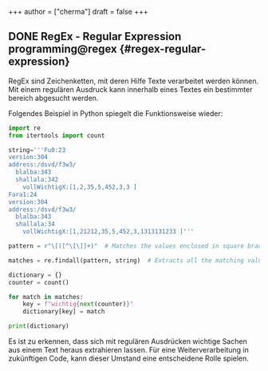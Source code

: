+++
author = ["cherma"]
draft = false
+++

## <span class="org-todo done DONE">DONE</span> RegEx - Regular Expression <span class="tag"><span class="programming">programming</span><span class="_regex">@regex</span></span> {#regex-regular-expression}

RegEx sind Zeichenketten, mit deren Hilfe Texte verarbeitet werden können.
Mit einem regulären Ausdruck kann innerhalb eines Textes ein bestimmter bereich
abgesucht werden.

Folgendes Beispiel in Python spiegelt die Funktionsweise wieder:

```python
import re
from itertools import count

string='''Fu0:23
version:304
address:/dsvd/f3w3/
  blalba:343
  shallala:342
    vollWichtigX:[1,2,35,5,452,3,3 ]
Fara1:24
version:304
address:/dsvd/f3w3/
  blalba:343
  shallala:34
    vollWichtigX:[1,21212,35,5,452,3,1313131233 ]'''

pattern = r"\[([^\[\]]+)"  # Matches the values enclosed in square brackets

matches = re.findall(pattern, string)  # Extracts all the matching values

dictionary = {}
counter = count()

for match in matches:
    key = f"wichtig{next(counter)}"
    dictionary[key] = match

print(dictionary)

```

Es ist zu erkennen, dass sich mit regulären Ausdrücken wichtige Sachen aus einem Text heraus extrahieren lassen. Für eine Weiterverarbeitung in zukünftigen Code, kann dieser Umstand eine entscheidene Rolle spielen.
